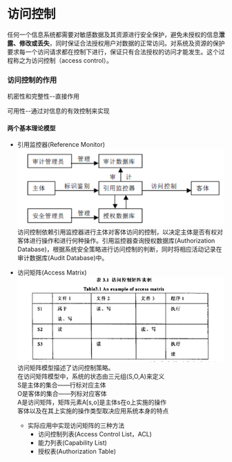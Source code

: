 # 访问控制

任何一个信息系统都需要对敏感数据及其资源进行安全保护，避免未授权的信息**泄露、修改或丢失**，同时保证合法授权用户对数据的正常访问。对系统及资源的保护要求每一个访问请求都在控制下进行，保证只有合法授权的访问才能发生。这个过程称之为访问控制（access control）。

### 访问控制的作用

机密性和完整性--直接作用

可用性--通过对信息的有效控制来实现

#### 两个基本理论模型

* 引用监控器\(Reference Monitor\)  
  ![](/assets/3import.png)  
  访问控制依赖引用监控器进行主体对客体访问的控制，以决定主体是否有权对客体进行操作和进行何种操作。引用监控器查询授权数据库\(Authorization Database\)，根据系统安全策略进行访问控制的判断，同时将相应活动记录在审计数据库\(Audit Database\)中。

* 访问矩阵\(Access Matrix\)  
  ![](/assets/4import.png)  
  访问矩阵模型描述了访问控制策略。  
  在访问矩阵模型中，系统的状态由三元组\(S,O,A\)来定义  
  S是主体的集合——行标对应主体  
  O是客体的集合——列标对应客体  
  A是访问矩阵，矩阵元素A\[s,o\]是主体s在o上实施的操作  
  客体以及在其上实施的操作类型取决应用系统本身的特点

  * 实际应用中实现访问矩阵的三种方法
    * 访问控制列表\(Access Control List，ACL\)
    * 能力列表\(Capability List\)
    * 授权表\(Authorization Table\)




